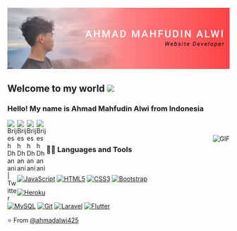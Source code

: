 ![Web-developer](https://github.com/ahmadalwi425/ahmadalwi425/blob/main/img/banneralwi-01.png?raw=true)
    
## Welcome to my world <img src="https://github.com/TheDudeThatCode/TheDudeThatCode/blob/master/Assets/Earth.gif" width="24px">

### Hello! My name is Ahmad Mahfudin Alwi from Indonesia

<!-- ### Portfolio: https://ahmadalwi425.github.io -->

<a href="https://twitter.com/ahmadalwi_46">
  <img align="left" alt="Brijesh Dhanani | Twitter" width="22px" src="https://cdn.jsdelivr.net/npm/simple-icons@v3/icons/twitter.svg" />
</a>
<a href="https://www.linkedin.com/in/ahmad-mahfudin-alwi-1a6b45119/">
  <img align="left" alt="Brijesh Dhanani" width="22px" src="https://cdn.jsdelivr.net/npm/simple-icons@v3/icons/linkedin.svg" />
</a>
<a href="https://www.facebook.com/ahmadmahfudin.alwi">
  <img align="left" alt="Brijesh Dhanani" width="22px" src="https://cdn.jsdelivr.net/npm/simple-icons@v3/icons/facebook.svg" />
</a>
<a href="https://www.instagram.com/ahmad_alwi425">
  <img align="left" alt="Brijesh Dhanani" width="22px" src="https://cdn.jsdelivr.net/npm/simple-icons@v3/icons/instagram.svg" />
</a>

<br />
<br />

  <img align="right" alt="GIF" src="https://media.giphy.com/media/836HiJc7pgzy8iNXCn/giphy.gif" />
  
### 👨‍💻 Languages and Tools

<br />

[![JavaScript](https://img.shields.io/badge/-JavaScript-black?style=flat&logo=javascript&link=https://github.com/ahmadalwi425)](https://github.com/ahmadalwi425) 
[![HTML5](https://img.shields.io/badge/-HTML5-E34F26?style=flat&logo=html5&logoColor=white&link=https://github.com/ahmadalwi425)](https://github.com/ahmadalwi425) 
[![CSS3](https://img.shields.io/badge/-CSS3-1572B6?style=flat&logo=css3&link=https://github.com/ahmadalwi425)](https://github.com/ahmadalwi425) 
[![Bootstrap](https://img.shields.io/badge/-Bootstrap-563D7C?style=flat&logo=bootstrap&link=https://github.com/ahmadalwi425)](https://github.com/ahmadalwi425) 


[![Heroku](https://img.shields.io/badge/-Heroku-gray?style=flat&logo=heroku&link=https://github.com/ahmadalwi425)](https://github.com/ahmadalwi425) 


[![MySQL](https://img.shields.io/badge/-MySQL-black?style=flat&logo=mysql&link=https://github.com/ahmadalwi425)](https://github.com/ahmadalwi425)
[![Git](https://img.shields.io/badge/-Git-black?style=flat&logo=git&link=https://github.com/ahmadalwi425)](https://github.com/ahmadalwi425) 
[![Laravel](https://img.shields.io/badge/Laravel-FF2D20?style=for-the-badge&logo=laravel&logoColor=white)](https://github.com/ahmadalwi425) 
[![Flutter](https://img.shields.io/badge/Flutter-02569B?style=for-the-badge&logo=flutter&logoColor=white)](https://github.com/ahmadalwi425) 



⭐️ From [@ahmadalwi425](https://github.com/ahmadalwi425)

<!--
**ahmadalwi425/ahmadalwi425** is a ✨ _special_ ✨ repository because its `README.md` (this file) appears on your GitHub profile.

Here are some ideas to get you started:

- 🔭 I’m currently working on ...
- 🌱 I’m currently learning ...
- 👯 I’m looking to collaborate on ...
- 🤔 I’m looking for help with ...
- 💬 Ask me about ...
- 📫 How to reach me: ...
- 😄 Pronouns: ...
- ⚡ Fun fact: ...
-->
